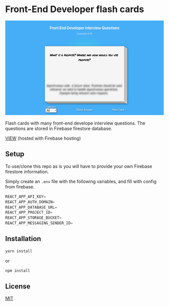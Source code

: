 # Front-End Developer flash cards

<img src='./src/images/main-image.png' alt='front-end developer flash cards screenshot' width='600px' height='300px'>

Flash cards with many front-end develope interview questions. The questions are stored in Firebase firestore database.

[VIEW](https://front-end-dev-flash-cards.web.app) (hosted with Firebase hosting)

## Setup

To use/clone this repo as is you will have to provide your own Firebase firestore information.

Simply create an ```.env``` file with the following variables, and fill with config from firebase.

```javascript
REACT_APP_API_KEY=
REACT_APP_AUTH_DOMAIN=
REACT_APP_DATABASE_URL=
REACT_APP_PROJECT_ID=
REACT_APP_STORAGE_BUCKET=
REACT_APP_MESSAGING_SENDER_ID=
```

## Installation

```bash
yarn install
```

or

```bash
npm install
```

## License

[MIT](https://choosealicense.com/license/mit/)